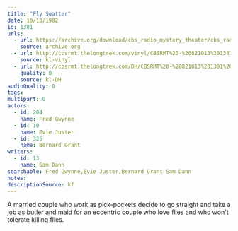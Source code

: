 ```yaml
---
title: "Fly Swatter"
date: 10/13/1982
id: 1381
urls: 
  - url: https://archive.org/download/cbs_radio_mystery_theater/cbs_radio_mystery_theater-1351-1399.zip/cbs_radio_mystery_theater-1351-1399%2Fcbsrmt_1381_fly_swatter.mp3
    source: archive-org
  - url: http://cbsrmt.thelongtrek.com/vinyl/CBSRMT%20-%20821013%201381%20Fly%20Swatter_afrts.mp3
    source: kl-vinyl
  - url: http://cbsrmt.thelongtrek.com/DH/CBSRMT%20-%20821013%201381%20Fly%20Swatter_dh.mp3
    quality: 0
    source: kl-DH
audioQuality: 0
tags: 
multipart: 0
actors:  
  - id: 204
    name: Fred Gwynne  
  - id: 10
    name: Evie Juster  
  - id: 325
    name: Bernard Grant
writers:  
  - id: 13
    name: Sam Dann
searchable: Fred Gwynne,Evie Juster,Bernard Grant Sam Dann
notes: 
descriptionSource: kf
---
```

A married couple who work as pick-pockets decide to go straight and take a job as butler and maid for an eccentric couple who love flies and who won't tolerate killing flies.